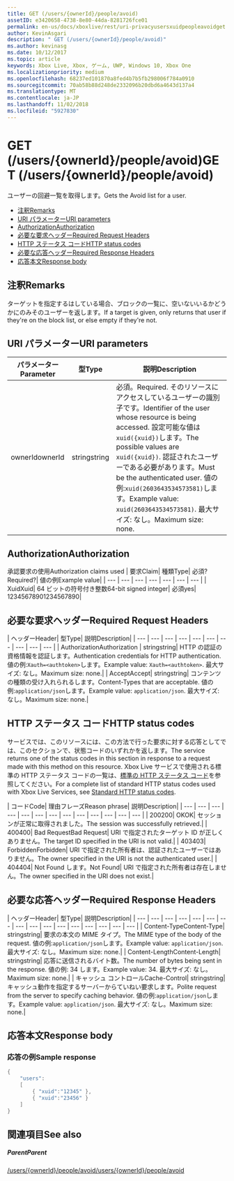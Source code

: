 ```yaml
---
title: GET (/users/{ownerId}/people/avoid)
assetID: e3420658-4738-8e80-44da-8281726fce01
permalink: en-us/docs/xboxlive/rest/uri-privacyusersxuidpeopleavoidget.html
author: KevinAsgari
description: " GET (/users/{ownerId}/people/avoid)"
ms.author: kevinasg
ms.date: 10/12/2017
ms.topic: article
keywords: Xbox Live, Xbox, ゲーム, UWP, Windows 10, Xbox One
ms.localizationpriority: medium
ms.openlocfilehash: 68237ed101870a8fed4b7b5fb298006f784a0910
ms.sourcegitcommit: 70ab58b88d248de2332096b20dbd6a4643d137a4
ms.translationtype: MT
ms.contentlocale: ja-JP
ms.lasthandoff: 11/02/2018
ms.locfileid: "5927830"
---
```

# <a name="get-usersowneridpeopleavoid"></a><span data-ttu-id="369b1-104">GET (/users/{ownerId}/people/avoid)</span><span class="sxs-lookup"><span data-stu-id="369b1-104">GET (/users/{ownerId}/people/avoid)</span></span>
<span data-ttu-id="369b1-105">ユーザーの回避一覧を取得します。</span><span class="sxs-lookup"><span data-stu-id="369b1-105">Gets the Avoid list for a user.</span></span>

  * [<span data-ttu-id="369b1-106">注釈</span><span class="sxs-lookup"><span data-stu-id="369b1-106">Remarks</span></span>](#ID4EQ)
  * [<span data-ttu-id="369b1-107">URI パラメーター</span><span class="sxs-lookup"><span data-stu-id="369b1-107">URI parameters</span></span>](#ID4EZ)
  * [<span data-ttu-id="369b1-108">Authorization</span><span class="sxs-lookup"><span data-stu-id="369b1-108">Authorization</span></span>](#ID4EEB)
  * [<span data-ttu-id="369b1-109">必要な要求ヘッダー</span><span class="sxs-lookup"><span data-stu-id="369b1-109">Required Request Headers</span></span>](#ID4EJC)
  * [<span data-ttu-id="369b1-110">HTTP ステータス コード</span><span class="sxs-lookup"><span data-stu-id="369b1-110">HTTP status codes</span></span>](#ID4EYD)
  * [<span data-ttu-id="369b1-111">必要な応答ヘッダー</span><span class="sxs-lookup"><span data-stu-id="369b1-111">Required Response Headers</span></span>](#ID4E1F)
  * [<span data-ttu-id="369b1-112">応答本文</span><span class="sxs-lookup"><span data-stu-id="369b1-112">Response body</span></span>](#ID4ESH)

<a id="ID4EQ"></a>


## <a name="remarks"></a><span data-ttu-id="369b1-113">注釈</span><span class="sxs-lookup"><span data-stu-id="369b1-113">Remarks</span></span>

<span data-ttu-id="369b1-114">ターゲットを指定するはしている場合、ブロックの一覧に、空いないいるかどうかにのみそのユーザーを返します。</span><span class="sxs-lookup"><span data-stu-id="369b1-114">If a target is given, only returns that user if they're on the block list, or else empty if they're not.</span></span>

<a id="ID4EZ"></a>


## <a name="uri-parameters"></a><span data-ttu-id="369b1-115">URI パラメーター</span><span class="sxs-lookup"><span data-stu-id="369b1-115">URI parameters</span></span>

| <span data-ttu-id="369b1-116">パラメーター</span><span class="sxs-lookup"><span data-stu-id="369b1-116">Parameter</span></span>| <span data-ttu-id="369b1-117">型</span><span class="sxs-lookup"><span data-stu-id="369b1-117">Type</span></span>| <span data-ttu-id="369b1-118">説明</span><span class="sxs-lookup"><span data-stu-id="369b1-118">Description</span></span>|
| --- | --- | --- |
| <span data-ttu-id="369b1-119">ownerId</span><span class="sxs-lookup"><span data-stu-id="369b1-119">ownerId</span></span>| <span data-ttu-id="369b1-120">string</span><span class="sxs-lookup"><span data-stu-id="369b1-120">string</span></span>| <span data-ttu-id="369b1-121">必須。</span><span class="sxs-lookup"><span data-stu-id="369b1-121">Required.</span></span> <span data-ttu-id="369b1-122">そのリソースにアクセスしているユーザーの識別子です。</span><span class="sxs-lookup"><span data-stu-id="369b1-122">Identifier of the user whose resource is being accessed.</span></span> <span data-ttu-id="369b1-123">設定可能な値は<code>xuid({xuid})</code>します。</span><span class="sxs-lookup"><span data-stu-id="369b1-123">The possible values are <code>xuid({xuid})</code>.</span></span> <span data-ttu-id="369b1-124">認証されたユーザーである必要があります。</span><span class="sxs-lookup"><span data-stu-id="369b1-124">Must be the authenticated user.</span></span> <span data-ttu-id="369b1-125">値の例:<code>xuid(2603643534573581)</code>します。</span><span class="sxs-lookup"><span data-stu-id="369b1-125">Example value: <code>xuid(2603643534573581)</code>.</span></span> <span data-ttu-id="369b1-126">最大サイズ: なし。</span><span class="sxs-lookup"><span data-stu-id="369b1-126">Maximum size: none.</span></span> |

<a id="ID4EEB"></a>


## <a name="authorization"></a><span data-ttu-id="369b1-127">Authorization</span><span class="sxs-lookup"><span data-stu-id="369b1-127">Authorization</span></span>

<span data-ttu-id="369b1-128">承認要求の使用</span><span class="sxs-lookup"><span data-stu-id="369b1-128">Authorization claims used</span></span> | <span data-ttu-id="369b1-129">要求</span><span class="sxs-lookup"><span data-stu-id="369b1-129">Claim</span></span>| <span data-ttu-id="369b1-130">種類</span><span class="sxs-lookup"><span data-stu-id="369b1-130">Type</span></span>| <span data-ttu-id="369b1-131">必須?</span><span class="sxs-lookup"><span data-stu-id="369b1-131">Required?</span></span>| <span data-ttu-id="369b1-132">値の例</span><span class="sxs-lookup"><span data-stu-id="369b1-132">Example value</span></span>|
| --- | --- | --- | --- | --- | --- | --- |
| <span data-ttu-id="369b1-133">Xuid</span><span class="sxs-lookup"><span data-stu-id="369b1-133">Xuid</span></span>| <span data-ttu-id="369b1-134">64 ビットの符号付き整数</span><span class="sxs-lookup"><span data-stu-id="369b1-134">64-bit signed integer</span></span>| <span data-ttu-id="369b1-135">必須</span><span class="sxs-lookup"><span data-stu-id="369b1-135">yes</span></span>| <span data-ttu-id="369b1-136">1234567890</span><span class="sxs-lookup"><span data-stu-id="369b1-136">1234567890</span></span>|

<a id="ID4EJC"></a>


## <a name="required-request-headers"></a><span data-ttu-id="369b1-137">必要な要求ヘッダー</span><span class="sxs-lookup"><span data-stu-id="369b1-137">Required Request Headers</span></span>

| <span data-ttu-id="369b1-138">ヘッダー</span><span class="sxs-lookup"><span data-stu-id="369b1-138">Header</span></span>| <span data-ttu-id="369b1-139">型</span><span class="sxs-lookup"><span data-stu-id="369b1-139">Type</span></span>| <span data-ttu-id="369b1-140">説明</span><span class="sxs-lookup"><span data-stu-id="369b1-140">Description</span></span>|
| --- | --- | --- | --- | --- | --- | --- | --- | --- | --- |
| <span data-ttu-id="369b1-141">Authorization</span><span class="sxs-lookup"><span data-stu-id="369b1-141">Authorization</span></span> | <span data-ttu-id="369b1-142">string</span><span class="sxs-lookup"><span data-stu-id="369b1-142">string</span></span>| <span data-ttu-id="369b1-143">HTTP の認証の資格情報を認証します。</span><span class="sxs-lookup"><span data-stu-id="369b1-143">Authentication credentials for HTTP authentication.</span></span> <span data-ttu-id="369b1-144">値の例:<code>Xauth=&lt;authtoken></code>します。</span><span class="sxs-lookup"><span data-stu-id="369b1-144">Example value: <code>Xauth=&lt;authtoken></code>.</span></span> <span data-ttu-id="369b1-145">最大サイズ: なし。</span><span class="sxs-lookup"><span data-stu-id="369b1-145">Maximum size: none.</span></span>|
| <span data-ttu-id="369b1-146">Accept</span><span class="sxs-lookup"><span data-stu-id="369b1-146">Accept</span></span>| <span data-ttu-id="369b1-147">string</span><span class="sxs-lookup"><span data-stu-id="369b1-147">string</span></span>| <span data-ttu-id="369b1-148">コンテンツの種類の受け入れられるします。</span><span class="sxs-lookup"><span data-stu-id="369b1-148">Content-Types that are acceptable.</span></span> <span data-ttu-id="369b1-149">値の例:<code>application/json</code>します。</span><span class="sxs-lookup"><span data-stu-id="369b1-149">Example value: <code>application/json</code>.</span></span> <span data-ttu-id="369b1-150">最大サイズ: なし。</span><span class="sxs-lookup"><span data-stu-id="369b1-150">Maximum size: none.</span></span>|

<a id="ID4EYD"></a>


## <a name="http-status-codes"></a><span data-ttu-id="369b1-151">HTTP ステータス コード</span><span class="sxs-lookup"><span data-stu-id="369b1-151">HTTP status codes</span></span>

<span data-ttu-id="369b1-152">サービスでは、このリソースには、この方法で行った要求に対する応答としてでは、このセクションで、状態コードのいずれかを返します。</span><span class="sxs-lookup"><span data-stu-id="369b1-152">The service returns one of the status codes in this section in response to a request made with this method on this resource.</span></span> <span data-ttu-id="369b1-153">Xbox Live サービスで使用される標準の HTTP ステータス コードの一覧は、[標準の HTTP ステータス コード](../../additional/httpstatuscodes.md)を参照してください。</span><span class="sxs-lookup"><span data-stu-id="369b1-153">For a complete list of standard HTTP status codes used with Xbox Live Services, see [Standard HTTP status codes](../../additional/httpstatuscodes.md).</span></span>

| <span data-ttu-id="369b1-154">コード</span><span class="sxs-lookup"><span data-stu-id="369b1-154">Code</span></span>| <span data-ttu-id="369b1-155">理由フレーズ</span><span class="sxs-lookup"><span data-stu-id="369b1-155">Reason phrase</span></span>| <span data-ttu-id="369b1-156">説明</span><span class="sxs-lookup"><span data-stu-id="369b1-156">Description</span></span>|
| --- | --- | --- | --- | --- | --- | --- | --- | --- | --- | --- | --- | --- |
| <span data-ttu-id="369b1-157">200</span><span class="sxs-lookup"><span data-stu-id="369b1-157">200</span></span>| <span data-ttu-id="369b1-158">OK</span><span class="sxs-lookup"><span data-stu-id="369b1-158">OK</span></span>| <span data-ttu-id="369b1-159">セッションが正常に取得されました。</span><span class="sxs-lookup"><span data-stu-id="369b1-159">The session was successfully retrieved.</span></span>|
| <span data-ttu-id="369b1-160">400</span><span class="sxs-lookup"><span data-stu-id="369b1-160">400</span></span>| <span data-ttu-id="369b1-161">Bad Request</span><span class="sxs-lookup"><span data-stu-id="369b1-161">Bad Request</span></span>| <span data-ttu-id="369b1-162">URI で指定されたターゲット ID が正しくありません。</span><span class="sxs-lookup"><span data-stu-id="369b1-162">The target ID specified in the URI is not valid.</span></span>|
| <span data-ttu-id="369b1-163">403</span><span class="sxs-lookup"><span data-stu-id="369b1-163">403</span></span>| <span data-ttu-id="369b1-164">Forbidden</span><span class="sxs-lookup"><span data-stu-id="369b1-164">Forbidden</span></span>| <span data-ttu-id="369b1-165">URI で指定された所有者は、認証されたユーザーではありません。</span><span class="sxs-lookup"><span data-stu-id="369b1-165">The owner specified in the URI is not the authenticated user.</span></span>|
| <span data-ttu-id="369b1-166">404</span><span class="sxs-lookup"><span data-stu-id="369b1-166">404</span></span>| <span data-ttu-id="369b1-167">Not Found します。</span><span class="sxs-lookup"><span data-stu-id="369b1-167">Not Found</span></span>| <span data-ttu-id="369b1-168">URI で指定された所有者は存在しません。</span><span class="sxs-lookup"><span data-stu-id="369b1-168">The owner specified in the URI does not exist.</span></span>|

<a id="ID4E1F"></a>


## <a name="required-response-headers"></a><span data-ttu-id="369b1-169">必要な応答ヘッダー</span><span class="sxs-lookup"><span data-stu-id="369b1-169">Required Response Headers</span></span>

| <span data-ttu-id="369b1-170">ヘッダー</span><span class="sxs-lookup"><span data-stu-id="369b1-170">Header</span></span>| <span data-ttu-id="369b1-171">型</span><span class="sxs-lookup"><span data-stu-id="369b1-171">Type</span></span>| <span data-ttu-id="369b1-172">説明</span><span class="sxs-lookup"><span data-stu-id="369b1-172">Description</span></span>|
| --- | --- | --- | --- | --- | --- | --- | --- | --- | --- | --- | --- | --- | --- | --- | --- |
| <span data-ttu-id="369b1-173">Content-Type</span><span class="sxs-lookup"><span data-stu-id="369b1-173">Content-Type</span></span>| <span data-ttu-id="369b1-174">string</span><span class="sxs-lookup"><span data-stu-id="369b1-174">string</span></span>| <span data-ttu-id="369b1-175">要求の本文の MIME タイプ。</span><span class="sxs-lookup"><span data-stu-id="369b1-175">The MIME type of the body of the request.</span></span> <span data-ttu-id="369b1-176">値の例:<code>application/json</code>します。</span><span class="sxs-lookup"><span data-stu-id="369b1-176">Example value: <code>application/json</code>.</span></span> <span data-ttu-id="369b1-177">最大サイズ: なし。</span><span class="sxs-lookup"><span data-stu-id="369b1-177">Maximum size: none.</span></span>|
| <span data-ttu-id="369b1-178">Content-Length</span><span class="sxs-lookup"><span data-stu-id="369b1-178">Content-Length</span></span>| <span data-ttu-id="369b1-179">string</span><span class="sxs-lookup"><span data-stu-id="369b1-179">string</span></span>| <span data-ttu-id="369b1-180">応答に送信されるバイト数。</span><span class="sxs-lookup"><span data-stu-id="369b1-180">The number of bytes being sent in the response.</span></span> <span data-ttu-id="369b1-181">値の例: 34 します。</span><span class="sxs-lookup"><span data-stu-id="369b1-181">Example value: 34.</span></span> <span data-ttu-id="369b1-182">最大サイズ: なし。</span><span class="sxs-lookup"><span data-stu-id="369b1-182">Maximum size: none.</span></span>|
| <span data-ttu-id="369b1-183">キャッシュ コントロール</span><span class="sxs-lookup"><span data-stu-id="369b1-183">Cache-Control</span></span>| <span data-ttu-id="369b1-184">string</span><span class="sxs-lookup"><span data-stu-id="369b1-184">string</span></span>| <span data-ttu-id="369b1-185">キャッシュ動作を指定するサーバーからていねい要求します。</span><span class="sxs-lookup"><span data-stu-id="369b1-185">Polite request from the server to specify caching behavior.</span></span> <span data-ttu-id="369b1-186">値の例:<code>application/json</code>します。</span><span class="sxs-lookup"><span data-stu-id="369b1-186">Example value: <code>application/json</code>.</span></span> <span data-ttu-id="369b1-187">最大サイズ: なし。</span><span class="sxs-lookup"><span data-stu-id="369b1-187">Maximum size: none.</span></span>|

<a id="ID4ESH"></a>


## <a name="response-body"></a><span data-ttu-id="369b1-188">応答本文</span><span class="sxs-lookup"><span data-stu-id="369b1-188">Response body</span></span>

<a id="ID4EYH"></a>


### <a name="sample-response"></a><span data-ttu-id="369b1-189">応答の例</span><span class="sxs-lookup"><span data-stu-id="369b1-189">Sample response</span></span>


```cpp
{
    "users":
    [
        { "xuid":"12345" },
        { "xuid":"23456" }
    ]
}

```


<a id="ID4EDAAC"></a>


## <a name="see-also"></a><span data-ttu-id="369b1-190">関連項目</span><span class="sxs-lookup"><span data-stu-id="369b1-190">See also</span></span>

<a id="ID4EFAAC"></a>


##### <a name="parent"></a><span data-ttu-id="369b1-191">Parent</span><span class="sxs-lookup"><span data-stu-id="369b1-191">Parent</span></span>

[<span data-ttu-id="369b1-192">/users/{ownerId}/people/avoid</span><span class="sxs-lookup"><span data-stu-id="369b1-192">/users/{ownerId}/people/avoid</span></span>](uri-privacyusersxuidpeopleavoid.md)
